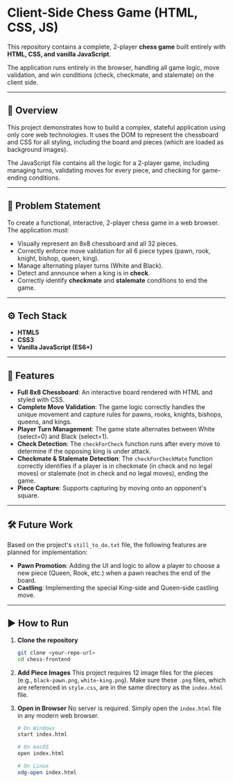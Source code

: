 # Client-Side Chess Game (HTML, CSS, JS)

This repository contains a complete, 2-player **chess game** built entirely with **HTML, CSS, and vanilla JavaScript**.

The application runs entirely in the browser, handling all game logic, move validation, and win conditions (check, checkmate, and stalemate) on the client side.

---

## 📘 Overview

This project demonstrates how to build a complex, stateful application using only core web technologies. It uses the DOM to represent the chessboard and CSS for all styling, including the board and pieces (which are loaded as background images).

The JavaScript file contains all the logic for a 2-player game, including managing turns, validating moves for every piece, and checking for game-ending conditions.

---

## 🧠 Problem Statement

To create a functional, interactive, 2-player chess game in a web browser. The application must:
-   Visually represent an 8x8 chessboard and all 32 pieces.
-   Correctly enforce move validation for all 6 piece types (pawn, rook, knight, bishop, queen, king).
-   Manage alternating player turns (White and Black).
-   Detect and announce when a king is in **check**.
-   Correctly identify **checkmate** and **stalemate** conditions to end the game.

---

## ⚙️ Tech Stack

-   **HTML5**
-   **CSS3**
-   **Vanilla JavaScript (ES6+)**

---

## 🚀 Features

-   **Full 8x8 Chessboard**: An interactive board rendered with HTML and styled with CSS.
-   **Complete Move Validation**: The game logic correctly handles the unique movement and capture rules for pawns, rooks, knights, bishops, queens, and kings.
-   **Player Turn Management**: The game state alternates between White (select=0) and Black (select=1).
-   **Check Detection**: The `checkForCheck` function runs after every move to determine if the opposing king is under attack.
-   **Checkmate & Stalemate Detection**: The `checkForCheckMate` function correctly identifies if a player is in checkmate (in check and no legal moves) or stalemate (not in check and no legal moves), ending the game.
-   **Piece Capture**: Supports capturing by moving onto an opponent's square.

---

## 🛠️ Future Work

Based on the project's `still_to_do.txt` file, the following features are planned for implementation:

-   **Pawn Promotion**: Adding the UI and logic to allow a player to choose a new piece (Queen, Rook, etc.) when a pawn reaches the end of the board.
-   **Castling**: Implementing the special King-side and Queen-side castling move.

---

## ▶️ How to Run

1.  **Clone the repository**
    ```bash
    git clone <your-repo-url>
    cd chess-frontend
    ```

2.  **Add Piece Images**
    This project requires 12 image files for the pieces (e.g., `black-pawn.png`, `white-king.png`). Make sure these `.png` files, which are referenced in `style.css`, are in the same directory as the `index.html` file.

3.  **Open in Browser**
    No server is required. Simply open the `index.html` file in any modern web browser.
    ```bash
    # On Windows
    start index.html
    
    # On macOS
    open index.html
    
    # On Linux
    xdg-open index.html
    ```
